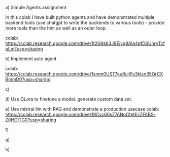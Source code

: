 a) Simple Agents assignment

In this colab I have built python agents and have demonstrated multiple backend tools (use chatgpt to write the backends to various tools) - provide more tools than the hint as well as an outer loop.

colab: https://colab.research.google.com/drive/1t2G9sb3J9Ejvq8AIa4pfD6UhrvTcfqLm?usp=sharing

b) Implement auto agent

colab: https://colab.research.google.com/drive/1smm0UST7ku6uijFo3klzn35OrCXBmmD0?usp=sharing

c)

d) Use QLora to finetune a model. generate custom data set. 

e) Use mistral llm with RAG and demonstrate a production usecase
colab: https://colab.research.google.com/drive/19Cvc60sZ7ANoCtetEzZFABS-Z0HOTIG0?usp=sharing

f)

g)

h)



